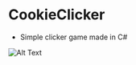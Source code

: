 # CookieClicker

- Simple clicker game made in C#

![Alt Text](https://raw.githubusercontent.com/GregoireDuhem/CookieClicker/main/Assets/Enregistrement%20de%20l’écran%202022-04-06%20à%2021.19.23.gif)
